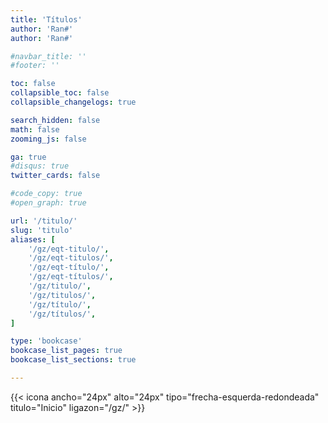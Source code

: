 ```yaml
---
title: 'Títulos'
author: 'Ran#'
author: 'Ran#'

#navbar_title: ''
#footer: ''

toc: false
collapsible_toc: false
collapsible_changelogs: true

search_hidden: false
math: false
zooming_js: false

ga: true
#disqus: true
twitter_cards: false

#code_copy: true
#open_graph: true

url: '/titulo/'
slug: 'titulo'
aliases: [
    '/gz/eqt-titulo/',
    '/gz/eqt-titulos/',
    '/gz/eqt-título/',
    '/gz/eqt-títulos/',
    '/gz/titulo/',
    '/gz/titulos/',
    '/gz/título/',
    '/gz/títulos/',
]

type: 'bookcase'
bookcase_list_pages: true
bookcase_list_sections: true

---
```


{{< icona ancho="24px" alto="24px" tipo="frecha-esquerda-redondeada" titulo="Inicio" ligazon="/gz/" >}}
